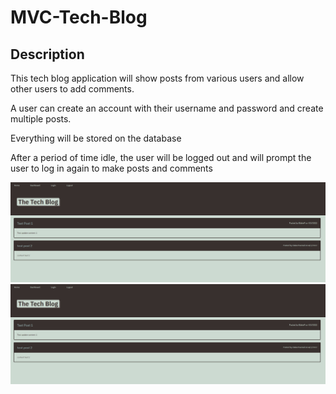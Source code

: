 # MVC-Tech-Blog

## Description

This tech blog application will show posts from various users and allow other users to add comments. 

A user can create an account with their username and password and create multiple posts. 

Everything will be stored on the database

After a period of time idle, the user will be logged out and will prompt the user to log in again to make posts and comments

![Main Homepage with test posts shows by two users](./public/images/mvctechblog.PNG)
![Post page with multiple comments](./public/images/mvctechblog.PNG)